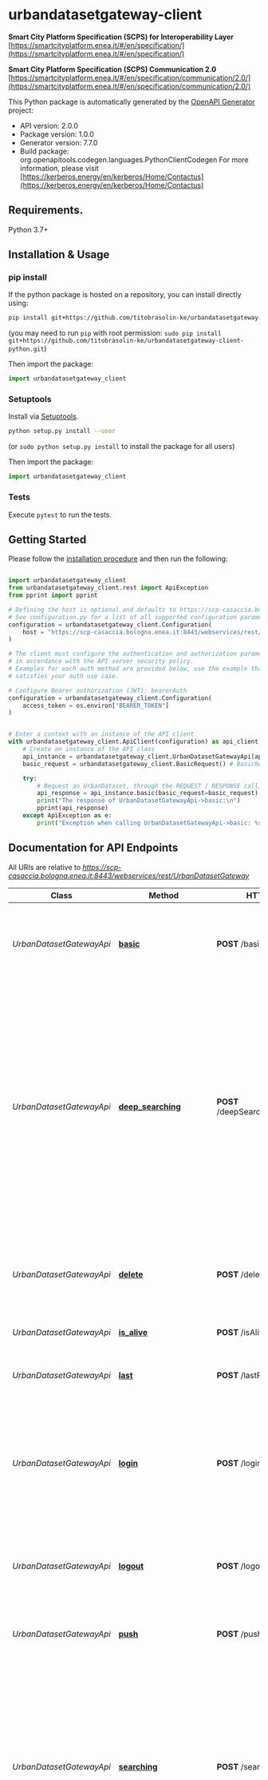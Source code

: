 # urbandatasetgateway-client
**Smart City Platform Specification (SCPS) for Interoperability Layer**
[https://smartcityplatform.enea.it/#/en/specification/](https://smartcityplatform.enea.it/#/en/specification/)

**Smart City Platform Specification (SCPS) Communication 2.0**
[https://smartcityplatform.enea.it/#/en/specification/communication/2.0/](https://smartcityplatform.enea.it/#/en/specification/communication/2.0/)

This Python package is automatically generated by the [OpenAPI Generator](https://openapi-generator.tech) project:

- API version: 2.0.0
- Package version: 1.0.0
- Generator version: 7.7.0
- Build package: org.openapitools.codegen.languages.PythonClientCodegen
For more information, please visit [https://kerberos.energy/en/kerberos/Home/Contactus](https://kerberos.energy/en/kerberos/Home/Contactus)

## Requirements.

Python 3.7+

## Installation & Usage
### pip install

If the python package is hosted on a repository, you can install directly using:

```sh
pip install git+https://github.com/titobrasolin-ke/urbandatasetgateway-client-python.git
```
(you may need to run `pip` with root permission: `sudo pip install git+https://github.com/titobrasolin-ke/urbandatasetgateway-client-python.git`)

Then import the package:
```python
import urbandatasetgateway_client
```

### Setuptools

Install via [Setuptools](http://pypi.python.org/pypi/setuptools).

```sh
python setup.py install --user
```
(or `sudo python setup.py install` to install the package for all users)

Then import the package:
```python
import urbandatasetgateway_client
```

### Tests

Execute `pytest` to run the tests.

## Getting Started

Please follow the [installation procedure](#installation--usage) and then run the following:

```python

import urbandatasetgateway_client
from urbandatasetgateway_client.rest import ApiException
from pprint import pprint

# Defining the host is optional and defaults to https://scp-casaccia.bologna.enea.it:8443/webservices/rest/UrbanDatasetGateway
# See configuration.py for a list of all supported configuration parameters.
configuration = urbandatasetgateway_client.Configuration(
    host = "https://scp-casaccia.bologna.enea.it:8443/webservices/rest/UrbanDatasetGateway"
)

# The client must configure the authentication and authorization parameters
# in accordance with the API server security policy.
# Examples for each auth method are provided below, use the example that
# satisfies your auth use case.

# Configure Bearer authorization (JWT): bearerAuth
configuration = urbandatasetgateway_client.Configuration(
    access_token = os.environ["BEARER_TOKEN"]
)


# Enter a context with an instance of the API client
with urbandatasetgateway_client.ApiClient(configuration) as api_client:
    # Create an instance of the API class
    api_instance = urbandatasetgateway_client.UrbanDatasetGatewayApi(api_client)
    basic_request = urbandatasetgateway_client.BasicRequest() # BasicRequest |  (optional)

    try:
        # Request an UrbanDataset, through the REQUEST / RESPONSE call, providing the identifier of the resource
        api_response = api_instance.basic(basic_request=basic_request)
        print("The response of UrbanDatasetGatewayApi->basic:\n")
        pprint(api_response)
    except ApiException as e:
        print("Exception when calling UrbanDatasetGatewayApi->basic: %s\n" % e)

```

## Documentation for API Endpoints

All URIs are relative to *https://scp-casaccia.bologna.enea.it:8443/webservices/rest/UrbanDatasetGateway*

Class | Method | HTTP request | Description
------------ | ------------- | ------------- | -------------
*UrbanDatasetGatewayApi* | [**basic**](docs/UrbanDatasetGatewayApi.md#basic) | **POST** /basicRequest | Request an UrbanDataset, through the REQUEST / RESPONSE call, providing the identifier of the resource
*UrbanDatasetGatewayApi* | [**deep_searching**](docs/UrbanDatasetGatewayApi.md#deep_searching) | **POST** /deepSearchingRequest | Request an UrbanDataset through a REQUEST / RESPONSE call, providing the identifier of the resource, with a spatial-temporal refinement of the search at line level (elements of specification of the dataset value records, present in the format); with all optional parameters set to null, it achieves the same result as a basic Request
*UrbanDatasetGatewayApi* | [**delete**](docs/UrbanDatasetGatewayApi.md#delete) | **POST** /delete | Delete a particular UrbanDataset, providing the resource identifier and the specific generation timestamp
*UrbanDatasetGatewayApi* | [**is_alive**](docs/UrbanDatasetGatewayApi.md#is_alive) | **POST** /isAlive | Verify that the token is still valid
*UrbanDatasetGatewayApi* | [**last**](docs/UrbanDatasetGatewayApi.md#last) | **POST** /lastRequest | Request the last UrbanDataset generated through a REQUEST / RESPONSE call
*UrbanDatasetGatewayApi* | [**login**](docs/UrbanDatasetGatewayApi.md#login) | **POST** /login | Authenticate with the service that exposes this method through username and password, receiving in response a token that will use in subsequent calls
*UrbanDatasetGatewayApi* | [**logout**](docs/UrbanDatasetGatewayApi.md#logout) | **POST** /logout | Cancel authentication at the service that exposes this method making the token received in the previous login call invalid
*UrbanDatasetGatewayApi* | [**push**](docs/UrbanDatasetGatewayApi.md#push) | **POST** /push | Send an UrbanDataset via the PUSH call
*UrbanDatasetGatewayApi* | [**searching**](docs/UrbanDatasetGatewayApi.md#searching) | **POST** /searchingRequest | Request an UrbanDataset through a REQUEST / RESPONSE call, providing the identifier of the resource, with a spatial-temporal refinement of the search at the context level (UrbanDataset contextualization element present in the format); with all optional parameters set to null, it achieves the same result as a basic Request
*UrbanDatasetGatewayApi* | [**searching_by_property**](docs/UrbanDatasetGatewayApi.md#searching_by_property) | **POST** /searchingByPropertyRequest | Request an UrbanDataset through a REQUEST / RESPONSE call, providing the identifier of the resource, with a spatial-temporal refinement of the search at the context level (UrbanDataset contextualization element present in the format); searching among the UD properties that one is matching with the input property
*UrbanDatasetGatewayApi* | [**specific**](docs/UrbanDatasetGatewayApi.md#specific) | **POST** /specificRequest | Request a particular UrbanDataset, through a REQUEST / RESPONSE call, providing the identifier of the resource and the specific generation timestamp
*UrbanDatasetGatewayApi* | [**test**](docs/UrbanDatasetGatewayApi.md#test) | **POST** /test | Test the presence of the web service
*UrbanDatasetGatewayApi* | [**test_get**](docs/UrbanDatasetGatewayApi.md#test_get) | **GET** /test | Test the presence of the web service


## Documentation For Models

 - [Basic200Response](docs/Basic200Response.md)
 - [BasicRequest](docs/BasicRequest.md)
 - [DeepSearchingRequest](docs/DeepSearchingRequest.md)
 - [IsAlive200Response](docs/IsAlive200Response.md)
 - [Last200Response](docs/Last200Response.md)
 - [LastRequest](docs/LastRequest.md)
 - [Login200Response](docs/Login200Response.md)
 - [LoginRequest](docs/LoginRequest.md)
 - [Push200Response](docs/Push200Response.md)
 - [PushRequest](docs/PushRequest.md)
 - [ScpsUrbandatasetSchema20](docs/ScpsUrbandatasetSchema20.md)
 - [ScpsUrbandatasetSchema20UrbanDataset](docs/ScpsUrbandatasetSchema20UrbanDataset.md)
 - [ScpsUrbandatasetSchema20UrbanDatasetContext](docs/ScpsUrbandatasetSchema20UrbanDatasetContext.md)
 - [ScpsUrbandatasetSchema20UrbanDatasetContextCoordinates](docs/ScpsUrbandatasetSchema20UrbanDatasetContextCoordinates.md)
 - [ScpsUrbandatasetSchema20UrbanDatasetContextProducer](docs/ScpsUrbandatasetSchema20UrbanDatasetContextProducer.md)
 - [ScpsUrbandatasetSchema20UrbanDatasetSpecification](docs/ScpsUrbandatasetSchema20UrbanDatasetSpecification.md)
 - [ScpsUrbandatasetSchema20UrbanDatasetSpecificationId](docs/ScpsUrbandatasetSchema20UrbanDatasetSpecificationId.md)
 - [ScpsUrbandatasetSchema20UrbanDatasetSpecificationProperties](docs/ScpsUrbandatasetSchema20UrbanDatasetSpecificationProperties.md)
 - [ScpsUrbandatasetSchema20UrbanDatasetSpecificationPropertiesPropertyDefinitionInner](docs/ScpsUrbandatasetSchema20UrbanDatasetSpecificationPropertiesPropertyDefinitionInner.md)
 - [ScpsUrbandatasetSchema20UrbanDatasetSpecificationPropertiesPropertyDefinitionInnerNot](docs/ScpsUrbandatasetSchema20UrbanDatasetSpecificationPropertiesPropertyDefinitionInnerNot.md)
 - [ScpsUrbandatasetSchema20UrbanDatasetSpecificationPropertiesPropertyDefinitionInnerSubProperties](docs/ScpsUrbandatasetSchema20UrbanDatasetSpecificationPropertiesPropertyDefinitionInnerSubProperties.md)
 - [ScpsUrbandatasetSchema20UrbanDatasetValues](docs/ScpsUrbandatasetSchema20UrbanDatasetValues.md)
 - [ScpsUrbandatasetSchema20UrbanDatasetValuesLineInner](docs/ScpsUrbandatasetSchema20UrbanDatasetValuesLineInner.md)
 - [ScpsUrbandatasetSchema20UrbanDatasetValuesLineInnerPeriod](docs/ScpsUrbandatasetSchema20UrbanDatasetValuesLineInnerPeriod.md)
 - [ScpsUrbandatasetSchema20UrbanDatasetValuesLineInnerPropertyInner](docs/ScpsUrbandatasetSchema20UrbanDatasetValuesLineInnerPropertyInner.md)
 - [ScpsUrbandatasetSchema20UrbanDatasetValuesLineInnerPropertyInnerPropertyInner](docs/ScpsUrbandatasetSchema20UrbanDatasetValuesLineInnerPropertyInnerPropertyInner.md)
 - [SearchingByPropertyRequest](docs/SearchingByPropertyRequest.md)
 - [SearchingRequest](docs/SearchingRequest.md)
 - [SpecificRequest](docs/SpecificRequest.md)
 - [TestGet200Response](docs/TestGet200Response.md)


<a id="documentation-for-authorization"></a>
## Documentation For Authorization


Authentication schemes defined for the API:
<a id="bearerAuth"></a>
### bearerAuth

- **Type**: Bearer authentication (JWT)


## Author

tito.brasolin@kerberos.energy


